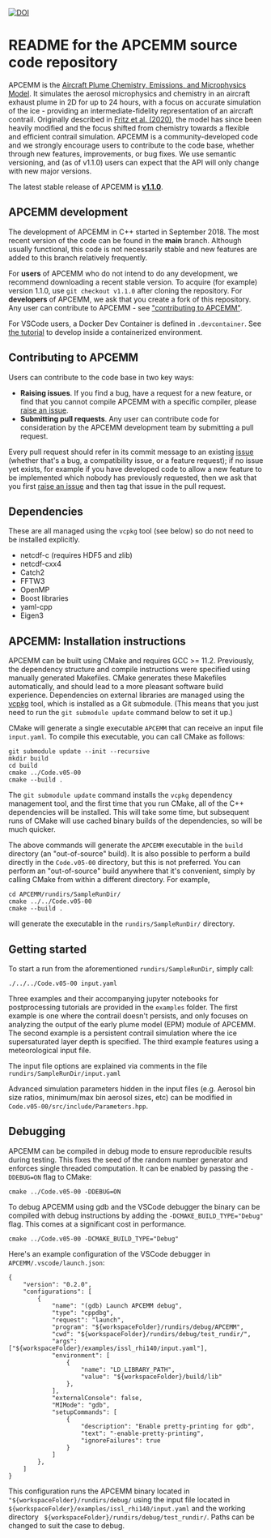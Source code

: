 [![DOI](https://zenodo.org/badge/256520978.svg)](https://zenodo.org/badge/latestdoi/256520978)

# README for the APCEMM source code repository

APCEMM is the [Aircraft Plume Chemistry, Emissions, and Microphysics Model](https://github.com/mit-lae/APCEMM). It simulates the aerosol microphysics and chemistry in an aircraft exhaust plume in 2D for up to 24 hours, with a focus on accurate simulation of the ice - providing an intermediate-fidelity representation of an aircraft contrail. Originally described in [Fritz et al. (2020)](https://acp.copernicus.org/articles/20/5697/2020/), the model has since been heavily modified and the focus shifted from chemistry towards a flexible and efficient contrail simulation. APCEMM is a community-developed code and we strongly encourage users to contribute to the code base, whether through new features, improvements, or bug fixes. We use semantic versioning, and (as of v1.1.0) users can expect that the API will only change with new major versions.

The latest stable release of APCEMM is [__v1.1.0__](https://github.com/MIT-LAE/APCEMM/releases/tag/v1.1.0).

## APCEMM development

The development of APCEMM in C++ started in September 2018. The most recent version of the code can be found in the __main__ branch. Although usually functional, this code is not necessarily stable and new features are added to this branch relatively frequently.

For __users__ of APCEMM who do not intend to do any development, we recommend downloading a recent stable version. To acquire (for example) version 1.1.0, use `git checkout v1.1.0` after cloning the repository.
For __developers__ of APCEMM, we ask that you create a fork of this repository. Any user can contribute to APCEMM - see ["contributing to APCEMM"](#contributing-to-apcemm).

For VSCode users, a Docker Dev Container is defined in `.devcontainer`. See [the tutorial](https://code.visualstudio.com/docs/devcontainers/tutorial) to develop inside a containerized environment.

## Contributing to APCEMM

Users can contribute to the code base in two key ways:

* __Raising issues__. If you find a bug, have a request for a new feature, or find that you cannot compile APCEMM with a specific compiler, please [raise an issue](https://github.com/mit-lae/APCEMM/issues).
* __Submitting pull requests__. Any user can contribute code for consideration by the APCEMM development team by submitting a pull request.

Every pull request should refer in its commit message to an existing [issue](https://github.com/mit-lae/APCEMM/issues) (whether that's a bug, a compatibility issue, or a feature request); if no issue yet exists, for example if you have developed code to allow a new feature to be implemented which nobody has previously requested, then we ask that you first [raise an issue](https://github.com/mit-lae/APCEMM/issues) and then tag that issue in the pull request.

## Dependencies 

These are all managed using the `vcpkg` tool (see below) so do not need to be installed explicitly.

- netcdf-c (requires HDF5 and zlib)
- netcdf-cxx4
- Catch2
- FFTW3
- OpenMP
- Boost libraries
- yaml-cpp
- Eigen3

## APCEMM: Installation instructions

APCEMM can be built using CMake and requires GCC >= 11.2. Previously, the dependency structure and compile instructions were specified using manually generated Makefiles. CMake generates these Makefiles automatically, and should lead to a more pleasant software build experience. Dependencies on external libraries are managed using the [vcpkg](https://vcpkg.io/en/) tool, which is installed as a Git submodule. (This means that you just need to run the `git submodule update` command below to set it up.)

CMake will generate a single executable `APCEMM` that can receive an input file `input.yaml`. To compile this executable, you can call CMake as follows:

```
git submodule update --init --recursive
mkdir build
cd build
cmake ../Code.v05-00
cmake --build .
```

The `git submodule update` command installs the `vcpkg` dependency management tool, and the first time that you run CMake, all of the C++ dependencies will be installed. This will take some time, but subsequent runs of CMake will use cached binary builds of the dependencies, so will be much quicker.

The above commands will generate the `APCEMM` executable in the `build` directory (an "out-of-source" build). It is also possible to perform a build directly in the `Code.v05-00` directory, but this is not preferred. You can perform an "out-of-source" build anywhere that it's convenient, simply by calling CMake from within a different directory. For example,
```
cd APCEMM/rundirs/SampleRunDir/
cmake ../../Code.v05-00
cmake --build .
```
will generate the executable in the `rundirs/SampleRunDir/` directory. 

## Getting started
To start a run from the aforementioned `rundirs/SampleRunDir`, simply call:
```
./../../Code.v05-00 input.yaml
```
Three examples and their accompanying jupyter notebooks for postprocessing tutorials are provided in the `examples` folder. The first example is one where the contrail doesn't persists, and only focuses on analyzing the output of the early plume model (EPM) module of APCEMM. The second example is a persistent contrail simulation where the ice supersaturated layer depth is specified. The third example features using a meteorological input file.

The input file options are explained via comments in the file `rundirs/SampleRunDir/input.yaml`

Advanced simulation parameters hidden in the input files (e.g. Aerosol bin size ratios, minimum/max bin aerosol sizes, etc) can be modified in `Code.v05-00/src/include/Parameters.hpp`. 

## Debugging

APCEMM can be compiled in debug mode to ensure reproducible results during testing. This fixes the seed of the random number generator and enforces single threaded computation. It can be enabled by passing the ```-DDEBUG=ON``` flag to CMake:

```
cmake ../Code.v05-00 -DDEBUG=ON
```

To debug APCEMM using gdb and the VSCode debugger the binary can be compiled with debug instructions by adding the ```-DCMAKE_BUILD_TYPE="Debug"``` flag. This comes at a significant cost in performance.

 ```
cmake ../Code.v05-00 -DCMAKE_BUILD_TYPE="Debug"
 ```
 
 Here's an example configuration of the VSCode debugger in ```APCEMM/.vscode/launch.json```:

```
{
    "version": "0.2.0",
    "configurations": [
        {
            "name": "(gdb) Launch APCEMM debug",
            "type": "cppdbg",
            "request": "launch",
            "program": "${workspaceFolder}/rundirs/debug/APCEMM",
            "cwd": "${workspaceFolder}/rundirs/debug/test_rundir/",
            "args": ["${workspaceFolder}/examples/issl_rhi140/input.yaml"],
            "environment": [
                {
                    "name": "LD_LIBRARY_PATH",
                    "value": "${workspaceFolder}/build/lib"
                },
            ],
            "externalConsole": false,
            "MIMode": "gdb",
            "setupCommands": [
                {
                    "description": "Enable pretty-printing for gdb",
                    "text": "-enable-pretty-printing",
                    "ignoreFailures": true
                }
            ]
        },
    ]
}
```

This configuration runs the APCEMM binary located in ```"${workspaceFolder}/rundirs/debug/``` using the input file located in ```${workspaceFolder}/examples/issl_rhi140/input.yaml``` and the working directory ``` ${workspaceFolder}/rundirs/debug/test_rundir/```. Paths can be changed to suit the case to debug.
